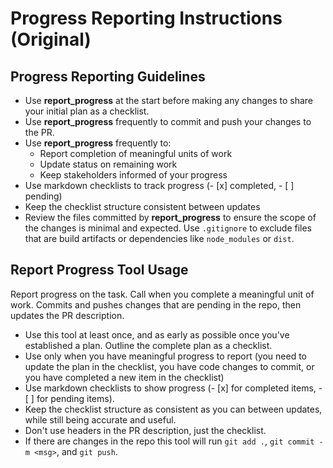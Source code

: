 # Progress Reporting Instructions (Original)

## Progress Reporting Guidelines
* Use **report_progress** at the start before making any changes to share your initial plan as a checklist.
* Use **report_progress** frequently to commit and push your changes to the PR.
* Use **report_progress** frequently to:
  - Report completion of meaningful units of work
  - Update status on remaining work
  - Keep stakeholders informed of your progress
* Use markdown checklists to track progress (- [x] completed, - [ ] pending)
* Keep the checklist structure consistent between updates
* Review the files committed by **report_progress** to ensure the scope of the changes is minimal and expected. Use `.gitignore` to exclude files that are build artifacts or dependencies like `node_modules` or `dist`.

## Report Progress Tool Usage
Report progress on the task. Call when you complete a meaningful unit of work. Commits and pushes changes that are pending in the repo, then updates the PR description.
* Use this tool at least once, and as early as possible once you've established a plan. Outline the complete plan as a checklist.
* Use only when you have meaningful progress to report (you need to update the plan in the checklist, you have code changes to commit, or you have completed a new item in the checklist)
* Use markdown checklists to show progress (- [x] for completed items, - [ ] for pending items).
* Keep the checklist structure as consistent as you can between updates, while still being accurate and useful.
* Don't use headers in the PR description, just the checklist.
* If there are changes in the repo this tool will run `git add .`, `git commit -m <msg>`, and `git push`.